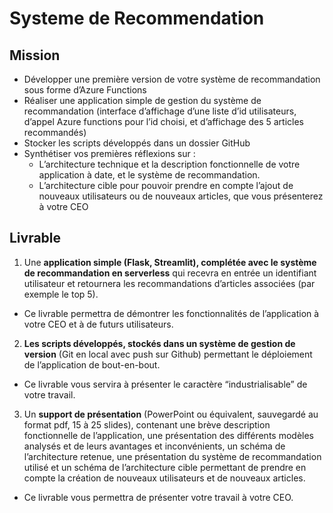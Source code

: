 # Systeme de Recommendation

## Mission

- Développer une première version de votre système de recommandation sous forme d’Azure Functions
- Réaliser une application simple de gestion du système de recommandation (interface d’affichage d’une liste d’id utilisateurs, d’appel Azure functions pour l’id choisi, et d’affichage des 5 articles recommandés)
- Stocker les scripts développés dans un dossier GitHub
- Synthétiser vos premières réflexions sur :
    - L’architecture technique et la description fonctionnelle de votre application à date, et le système de recommandation.
    - L’architecture cible pour pouvoir prendre en compte l’ajout de nouveaux utilisateurs ou de nouveaux articles, que vous présenterez à votre CEO

## Livrable

1. Une __application simple (Flask, Streamlit), complétée avec le système de recommandation en serverless__ qui recevra en entrée un identifiant utilisateur et retournera les recommandations d’articles associées (par exemple le top 5).

- Ce livrable permettra de démontrer les fonctionnalités de l’application à votre CEO et à de futurs utilisateurs.

2. __Les scripts développés, stockés dans un système de gestion de version__ (Git en local avec push sur Github) permettant le déploiement de l’application de bout-en-bout.

- Ce livrable vous servira à présenter le caractère “industrialisable” de votre travail.

3. Un __support de présentation__ (PowerPoint ou équivalent, sauvegardé au format pdf, 15 à 25 slides), contenant une brève description fonctionnelle de l’application, une présentation des différents modèles analysés et de leurs avantages et inconvénients, un schéma de l’architecture retenue, une présentation du système de recommandation utilisé et un schéma de l’architecture cible permettant de prendre en compte la création de nouveaux utilisateurs et de nouveaux articles.

- Ce livrable vous permettra de présenter votre travail à votre CEO.
